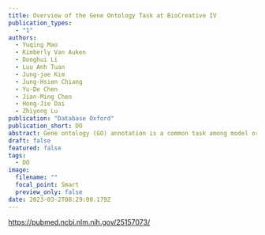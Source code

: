 ```yaml
---
title: Overview of the Gene Ontology Task at BioCreative IV
publication_types:
  - "1"
authors:
  - Yuqing Mao
  - Kimberly Van Auken
  - Donghui Li
  - Luu Anh Tuan
  - Jung-jae Kim
  - Jung-Hsien Chiang
  - Yu-De Chen
  - Jian-Ming Chen
  - Hong-Jie Dai
  - Zhiyong Lu
publication: "Database Oxford"
publication_short: DO
abstract: Gene ontology (GO) annotation is a common task among model organism databases (MODs) for capturing gene function data from journal articles. It is a time-consuming and labor-intensive task, and is thus often considered as one of the bottlenecks in literature curation. There is a growing need for semiautomated or fully automated GO curation techniques that will help database curators to rapidly and accurately identify gene function information in full-length articles. Despite multiple attempts in the past, few studies have proven to be useful with regard to assisting real-world GO curation. The shortage of sentence-level training data and opportunities for interaction between text-mining developers and GO curators has limited the advances in algorithm development and corresponding use in practical circumstances. To this end, we organized a text-mining challenge task for literature-based GO annotation in BioCreative IV. More specifically, we developed two subtasks -- (i) to automatically locate text passages that contain GO-relevant information (a text retrieval task) and (ii) to automatically identify relevant GO terms for the genes in a given article (a concept-recognition task). With the support from five MODs, we provided teams with >4000 unique text passages that served as the basis for each GO annotation in our task data. Such evidence text information has long been recognized as critical for text-mining algorithm development but was never made available because of the high cost of curation. In total, seven teams participated in the challenge task. From the team results, we conclude that the state of the art in automatically mining GO terms from literature has improved over the past decade while much progress is still needed for computer-assisted GO curation. Future work should focus on addressing remaining technical challenges for improved performance of automatic GO concept recognition and incorporating practical benefits of text-mining tools into real-world GO annotation.
draft: false
featured: false
tags:
  - DO
image:
  filename: ""
  focal_point: Smart
  preview_only: false
date: 2023-03-2T08:29:00.179Z
---
```

https://pubmed.ncbi.nlm.nih.gov/25157073/